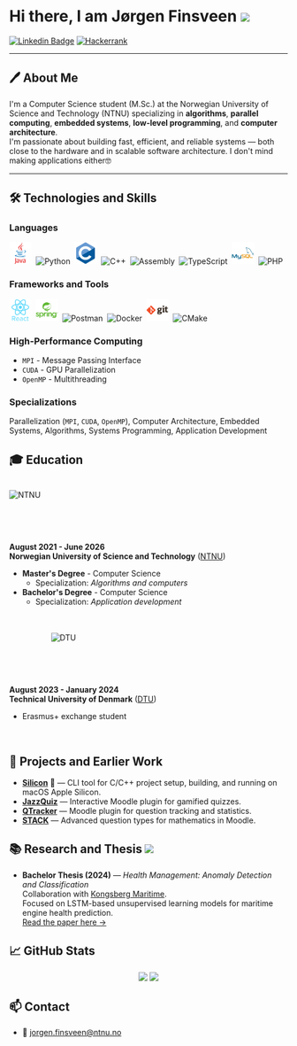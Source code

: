 # Hi there, I am Jørgen Finsveen <img src="https://media.giphy.com/media/hvRJCLFzcasrR4ia7z/giphy.gif" width="40">

[![Linkedin Badge](https://img.shields.io/badge/-joergen%20finsveen-blue?style=for-the-badge&logo=Linkedin&logoColor=white)](https://www.linkedin.com/in/joergen-finsveen/)
[![Hackerrank](https://img.shields.io/badge/-Hackerrank-2EC866?style=for-the-badge&logo=HackerRank&logoColor=white)](https://www.hackerrank.com/joergen_finsveen)

---

## 🖊️ About Me

I'm a Computer Science student (M.Sc.) at the Norwegian University of Science and Technology (NTNU) specializing in **algorithms**, **parallel computing**, **embedded systems**, **low-level programming**, and **computer architecture**.  
I'm passionate about building fast, efficient, and reliable systems — both close to the hardware and in scalable software architecture. I don't mind making applications either🤓

---

## 🛠️ Technologies and Skills

### Languages
<p>
<img src="https://github.com/devicons/devicon/blob/master/icons/java/java-original-wordmark.svg" title="Java" alt="Java" width="40" height="40"/>&nbsp;
<img src="https://upload.wikimedia.org/wikipedia/commons/thumb/c/c3/Python-logo-notext.svg/1869px-Python-logo-notext.svg.png" title="Python" alt="Python" width="40" height="40"/>&nbsp;
<img src="https://github.com/devicons/devicon/blob/master/icons/c/c-original.svg" title="C" alt="C" width="40"/>&nbsp;
<img src="https://upload.wikimedia.org/wikipedia/commons/thumb/1/18/ISO_C%2B%2B_Logo.svg/1822px-ISO_C%2B%2B_Logo.svg.png" title="C++" alt="C++" width="35"/>&nbsp;
<img src="https://github.com/user-attachments/assets/bf62ac11-8418-4514-90a1-e85761c1e080" title="Assembly" alt="Assembly" width="40"/>&nbsp;
<img src="https://upload.wikimedia.org/wikipedia/commons/thumb/4/4c/Typescript_logo_2020.svg/2048px-Typescript_logo_2020.svg.png" title="TypeScript" alt="TypeScript" width="40" height="40"/>&nbsp;
<img src="https://github.com/devicons/devicon/blob/master/icons/mysql/mysql-original-wordmark.svg" title="MySQL"  alt="MySQL" width="40" height="40"/>&nbsp;
<img src="https://upload.wikimedia.org/wikipedia/commons/thumb/2/27/PHP-logo.svg/1200px-PHP-logo.svg.png" title="PHP" alt="PHP"  height="40"/>&nbsp;
</p>

### Frameworks and Tools
<p>
<img src="https://github.com/devicons/devicon/blob/master/icons/react/react-original-wordmark.svg" title="React" alt="React" width="40" height="40"/>&nbsp;
<img src="https://github.com/devicons/devicon/blob/master/icons/spring/spring-original-wordmark.svg" title="Spring" alt="Spring" width="40" height="40"/>&nbsp; 
<img src="https://www.vectorlogo.zone/logos/getpostman/getpostman-icon.svg" title="Postman"  alt="Postman" width="40" height="40"/>&nbsp;
<img src="https://www.docker.com/wp-content/uploads/2022/03/vertical-logo-monochromatic.png" title="Docker" **alt="Docker" height="40"/>&nbsp;
<img src="https://github.com/devicons/devicon/blob/master/icons/git/git-original-wordmark.svg" title="Git" **alt="Git" width="40" height="40"/>&nbsp;
<img src="https://github.com/user-attachments/assets/e19aed65-9746-477d-b725-f176cd8c3dee" title="CMake" alt="CMake" width="40" height="40"/>&nbsp;
</p>

### High-Performance Computing
* ```MPI``` - Message Passing Interface
* ```CUDA``` - GPU Parallelization
* ```OpenMP``` - Multithreading

### Specializations
Parallelization (```MPI```, ```CUDA```, ```OpenMP```), Computer Architecture, Embedded Systems, Algorithms, Systems Programming, Application Development


## 🎓 Education

<br/> 
<div display="table" float="left">
<img src="https://upload.wikimedia.org/wikipedia/commons/thumb/4/4c/Logo-Ntnu.svg/1200px-Logo-Ntnu.svg.png"
     title="NTNU"
     alt="NTNU"
     height="80"
     style="display: table-cell; vertical-align: middle;" />


__August 2021 - June 2026__ <br/>
__Norwegian University of Science and Technology__ (<a href="https://www.ntnu.edu">NTNU</a>)
* __Master's Degree__ - Computer Science
  * Specialization: _Algorithms and computers_
* __Bachelor's Degree__ - Computer Science
  * Specialization: _Application development_
 
    
</div>

<br/>

<div display="table" float="left">
&nbsp;&nbsp;<img src="https://upload.wikimedia.org/wikipedia/commons/thumb/2/2a/Danmarks_Tekniske_Universitet_%28logo%29.svg/1200px-Danmarks_Tekniske_Universitet_%28logo%29.svg.png"
     title="DTU"
     alt="DTU"
     height="80"
     style="padding-left: 15%; display: table-cell; vertical-align: middle;" />


__August 2023 - January 2024__ <br/>
__Technical University of Denmark__ (<a href="https://www.dtu.dk/english/">DTU</a>)
* Erasmus+ exchange student

</div>

<br/>

## 📆 Projects and Earlier Work

- [**Silicon**](https://github.com/jorgenfinsveen/silicon) 🚀 — CLI tool for C/C++ project setup, building, and running on macOS Apple Silicon.
- [**JazzQuiz**](https://github.com/KQMATH/moodle-mod_jazzquiz) — Interactive Moodle plugin for gamified quizzes.
- [**QTracker**](https://github.com/KQMATH/moodle-local_qtracker) — Moodle plugin for question tracking and statistics.
- [**STACK**](https://github.com/KQMATH/moodle-qtype_stack) — Advanced question types for mathematics in Moodle.



## 📚 Research and Thesis [<img src="https://upload.wikimedia.org/wikipedia/commons/thumb/4/4c/Logo-Ntnu.svg/2048px-Logo-Ntnu.svg.png" height="20"/>](https://www.ntnu.edu)

- **Bachelor Thesis (2024)** — *Health Management: Anomaly Detection and Classification*  
  Collaboration with [Kongsberg Maritime](https://www.kongsberg.com/maritime/).  
  Focused on LSTM-based unsupervised learning models for maritime engine health prediction.  
  [Read the paper here →](https://hdl.handle.net/11250/3138358)




## 📈 GitHub Stats
<p align="center">
  <img src="https://github-readme-stats.vercel.app/api?username=jorgenfinsveen&show_icons=true&theme=radical" height="200"/>
  <img src="https://github-readme-stats.vercel.app/api/top-langs/?username=jorgenfinsveen&layout=compact&theme=radical&hide=HTML,CSS" height="200"/>
</p>



<!--
### 📈 Stats

<br/>

<p float="left">


[![Top Langs](https://github-readme-stats.vercel.app/api/top-langs/?username=jorgenfinsveen&layout=donut&theme=vision-friendly-dark)](https://github.com/anuraghazra/github-readme-stats)&nbsp;
[![GitHub Streak](http://github-readme-streak-stats.herokuapp.com?user=jorgenfinsveen&theme=dark&background=000000$card_width=900)](https://git.io/streak-stats)


</p>

<br/><br/>
-->


## 📫 Contact

- 📧 [jorgen.finsveen@ntnu.no](mailto:jorgen.finsveen@ntnu.no)
<!-- * Personal: [joergen.finsveen@gmail.com](mailto:joergen.finsveen@gmail.com) -->
